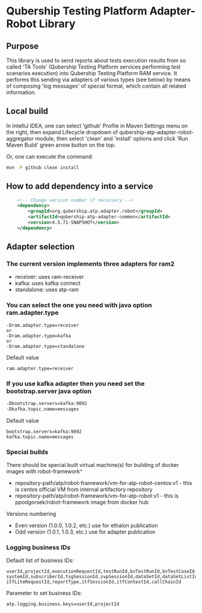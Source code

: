# Qubership Testing Platform Adapter-Robot Library

## Purpose

This library is used to send reports about tests execution results from so called 'TA Tools' (Qubership Testing Platform services performing test scenarios execution) into Qubership Testing Platform RAM service.
It performs this sending via adapters of various types (see below) by means of composing 'log messages' of special format, which contain all related information.

## Local build

In IntelliJ IDEA, one can select 'github' Profile in Maven Settings menu on the right, then expand Lifecycle dropdown of qubership-atp-adapter-robot-aggregator module, then select 'clean' and 'install' options and click 'Run Maven Build' green arrow button on the top.

Or, one can execute the command:
```bash
mvn -P github clean install
```

## How to add dependency into a service
```xml
    <!-- Change version number if necessary -->
    <dependency>
        <groupId>org.qubership.atp.adapter.robot</groupId>
        <artifactId>qubership-atp-adapter-common</artifactId>
        <version>4.5.71-SNAPSHOT</version>
    </dependency>
```

## Adapter selection
### The current version implements three adapters for ram2
- receiver: uses ram-receiver
- kafka: uses kafka connect
- standalone: uses atp-ram

### You can select the one you need with java option ram.adapter.type
```text
-Dram.adapter.type=receiver
or
-Dram.adapter.type=kafka
or
-Dram.adapter.type=standalone
```
Default value
```properties
ram.adapter.type=receiver
```

### If you use kafka adapter then you need set the bootstrap.server java option
```bash
-Dbootstrap.servers=kafka:9092
-Dkafka.topic.name=messages
```
Default value
```properties
bootstrap.servers=kafka:9092
kafka.topic.name=messages
```
### Special builds
There should be special built virtual machine(s) for building of docker images with robot-framework^
 - repository-path/atp/robot-framework/vm-for-atp-robot-centos:v1   - this is centos official VM from internal artifactory repository
 - repository-path/atp/robot-framework/vm-for-atp-robot:v1     - this is ppodgorsek/robot-framework image from docker hub

Versions numbering
- Even version (1.0.0, 1.0.2, etc.) use for ethalon publication
- Odd version (1.0.1, 1.0.3, etc.) use for adapter publication

### Logging business IDs
Default list of business IDs:
```text
userId,projectId,executionRequestId,testRunId,bvTestRunId,bvTestCaseId,environmentId,
systemId,subscriberId,tsgSessionId,svpSessionId,dataSetId,dataSetListId,attributeId,
itfLiteRequestId,reportType,itfSessionId,itfContextId,callChainId
```
Parameter to set business IDs:
```properties
atp.logging.business.keys=userId,projectId
```
